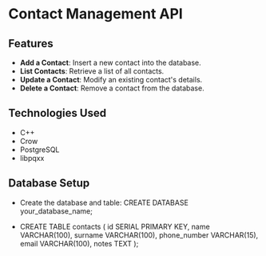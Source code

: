 # Contact Management API

## Features
- **Add a Contact**: Insert a new contact into the database.
- **List Contacts**: Retrieve a list of all contacts.
- **Update a Contact**: Modify an existing contact's details.
- **Delete a Contact**: Remove a contact from the database.

## Technologies Used 
- C++
- Crow
- PostgreSQL
- libpqxx

## Database Setup
- Create the database and table:
  CREATE DATABASE your_database_name;

- CREATE TABLE contacts (
    id SERIAL PRIMARY KEY,
    name VARCHAR(100),
    surname VARCHAR(100),
    phone_number VARCHAR(15),
    email VARCHAR(100),
    notes TEXT
);

